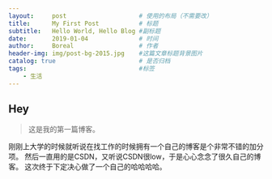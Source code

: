 ```yaml
---
layout:     post                    # 使用的布局（不需要改）
title:      My First Post           # 标题 
subtitle:   Hello World, Hello Blog #副标题
date:       2019-01-04              # 时间
author:     Boreal                  # 作者
header-img: img/post-bg-2015.jpg    #这篇文章标题背景图片
catalog: true                       # 是否归档
tags:                               #标签
    - 生活
---
```


## Hey
>这是我的第一篇博客。

刚刚上大学的时候就听说在找工作的时候拥有一个自己的博客是个非常不错的加分项。
然后一直用的是CSDN，又听说CSDN很low，于是心心念念了很久自己的博客。
这次终于下定决心做了一个自己的哈哈哈哈。
